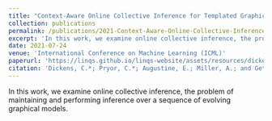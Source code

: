 ```yaml
---
title: "Context-Aware Online Collective Inference for Templated Graphical Models"
collection: publications
permalink: /publications/2021-Context-Aware-Online-Collective-Inference-for-Templated-Graphical-Models.html
excerpt: 'In this work, we examine online collective inference, the problem of maintaining and performing inference over a sequence of evolving graphical models.'
date: 2021-07-24
venue: 'International Conference on Machine Learning (ICML)'
paperurl: 'https://linqs.github.io/linqs-website/assets/resources/dickens-icml21.pdf'
citation: 'Dickens, C.*; Pryor, C.*; Augustine, E.; Miller, A.; and Getoor L. Context-Aware Online Collective Inference for Templated Graphical Models. In International Conference on Machine Learning (ICML), 2021'
---
```

In this work, we examine online collective inference, the problem of maintaining and performing inference over a sequence of evolving graphical models.
